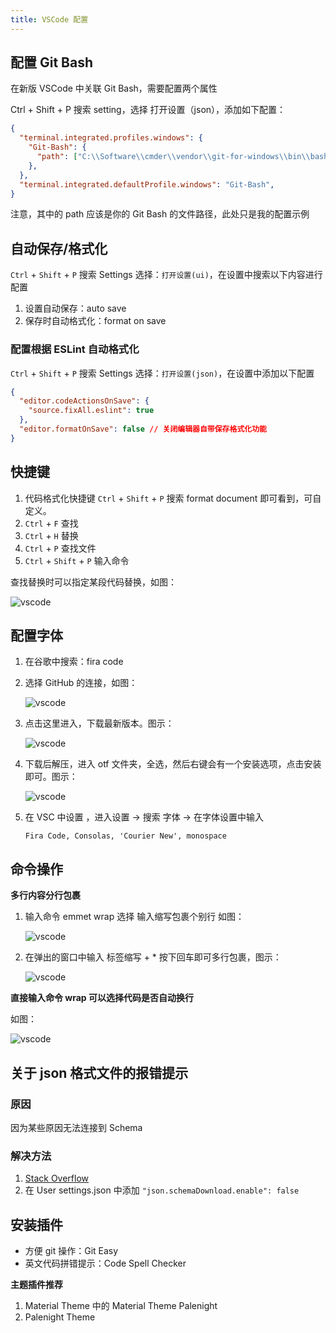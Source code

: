```yaml
---
title: VSCode 配置
---
```


## 配置 Git Bash

在新版 VSCode 中关联 Git Bash，需要配置两个属性

Ctrl + Shift + P 搜索 setting，选择 打开设置（json），添加如下配置：

```json
{
  "terminal.integrated.profiles.windows": {
    "Git-Bash": {
      "path": ["C:\\Software\\cmder\\vendor\\git-for-windows\\bin\\bash.exe"],
    },
  },
  "terminal.integrated.defaultProfile.windows": "Git-Bash",
}
```

注意，其中的 path 应该是你的 Git Bash 的文件路径，此处只是我的配置示例

## 自动保存/格式化

`Ctrl` + `Shift` + `P` 搜索 Settings 选择：`打开设置(ui)`，在设置中搜索以下内容进行配置

1. 设置自动保存：auto save
2. 保存时自动格式化：format on save

### 配置根据 ESLint 自动格式化

`Ctrl` + `Shift` + `P` 搜索 Settings 选择：`打开设置(json)`，在设置中添加以下配置

```json
{
  "editor.codeActionsOnSave": {
    "source.fixAll.eslint": true
  },
  "editor.formatOnSave": false // 关闭编辑器自带保存格式化功能
}
```

## 快捷键

1. 代码格式化快捷键 `Ctrl` + `Shift` + `P` 搜索 format document 即可看到，可自定义。
2. `Ctrl` + `F` 查找
3. `Ctrl` + `H` 替换
4. `Ctrl` + `P` 查找文件
5. `Ctrl` + `Shift` + `P` 输入命令

查找替换时可以指定某段代码替换，如图：

![vscode](/images/VSCode_18.png)

## 配置字体

1. 在谷歌中搜索：fira code

2. 选择 GitHub 的连接，如图：

   ![vscode](/images/VSCode_11.png)
   
3. 点击这里进入，下载最新版本。图示：

   ![vscode](/images/VSCode_12.png)
   
4. 下载后解压，进入 otf 文件夹，全选，然后右键会有一个安装选项，点击安装即可。图示：

   ![vscode](/images/VSCode_021.png)
   
5. 在 VSC 中设置 ，进入设置 -> 搜索 字体  -> 在字体设置中输入

   ```
   Fira Code, Consolas, 'Courier New', monospace
   ```

## 命令操作

**多行内容分行包裹**

1. 输入命令 emmet wrap 选择 输入缩写包裹个别行 如图：

   ![vscode](/images/VSCode_15.png)
   
2. 在弹出的窗口中输入 标签缩写 + *  按下回车即可多行包裹，图示：

   ![vscode](/images/VSCode_16.png)
   

**直接输入命令 wrap 可以选择代码是否自动换行**

如图：

![vscode](/images/VSCode_17.png)


## 关于 json 格式文件的报错提示

### 原因

因为某些原因无法连接到 Schema

### 解决方法

1. [Stack Overflow](https://stackoverflow.com/questions/47691993/file-package-json-severity-warning-message-problems-loading-reference)
1. 在 User settings.json 中添加 `"json.schemaDownload.enable": false`



## 安装插件

- 方便 git 操作：Git Easy
- 英文代码拼错提示：Code Spell Checker

**主题插件推荐**

1. Material Theme 中的 Material Theme Palenight
2. Palenight Theme